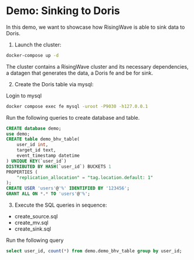 # Demo: Sinking to Doris

In this demo, we want to showcase how RisingWave is able to sink data to Doris.

1. Launch the cluster:

```sh
docker-compose up -d
```

The cluster contains a RisingWave cluster and its necessary dependencies, a datagen that generates the data, a Doris fe and be for sink.


2. Create the Doris table via mysql:

Login to mysql
```sh
docker compose exec fe mysql -uroot -P9030 -h127.0.0.1
```

Run the following queries to create database and table.
```sql
CREATE database demo;
use demo;
CREATE table demo_bhv_table(
    user_id int,
    target_id text,
    event_timestamp datetime
) UNIQUE KEY(`user_id`)
DISTRIBUTED BY HASH(`user_id`) BUCKETS 1
PROPERTIES (
    "replication_allocation" = "tag.location.default: 1"
);
CREATE USER 'users'@'%' IDENTIFIED BY '123456';
GRANT ALL ON *.* TO 'users'@'%';
```

3. Execute the SQL queries in sequence:

- create_source.sql
- create_mv.sql
- create_sink.sql


Run the following query
```sql
select user_id, count(*) from demo.demo_bhv_table group by user_id;
```
